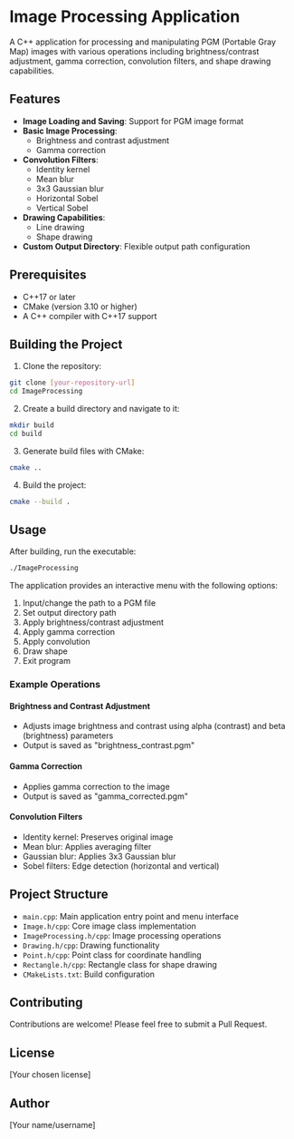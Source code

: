 # Image Processing Application

A C++ application for processing and manipulating PGM (Portable Gray Map) images with various operations including brightness/contrast adjustment, gamma correction, convolution filters, and shape drawing capabilities.

## Features

- **Image Loading and Saving**: Support for PGM image format
- **Basic Image Processing**:
  - Brightness and contrast adjustment
  - Gamma correction
- **Convolution Filters**:
  - Identity kernel
  - Mean blur
  - 3x3 Gaussian blur
  - Horizontal Sobel
  - Vertical Sobel
- **Drawing Capabilities**:
  - Line drawing
  - Shape drawing
- **Custom Output Directory**: Flexible output path configuration

## Prerequisites

- C++17 or later
- CMake (version 3.10 or higher)
- A C++ compiler with C++17 support

## Building the Project

1. Clone the repository:
```bash
git clone [your-repository-url]
cd ImageProcessing
```

2. Create a build directory and navigate to it:
```bash
mkdir build
cd build
```

3. Generate build files with CMake:
```bash
cmake ..
```

4. Build the project:
```bash
cmake --build .
```

## Usage

After building, run the executable:
```bash
./ImageProcessing
```

The application provides an interactive menu with the following options:

1. Input/change the path to a PGM file
2. Set output directory path
3. Apply brightness/contrast adjustment
4. Apply gamma correction
5. Apply convolution
6. Draw shape
0. Exit program

### Example Operations

#### Brightness and Contrast Adjustment
- Adjusts image brightness and contrast using alpha (contrast) and beta (brightness) parameters
- Output is saved as "brightness_contrast.pgm"

#### Gamma Correction
- Applies gamma correction to the image
- Output is saved as "gamma_corrected.pgm"

#### Convolution Filters
- Identity kernel: Preserves original image
- Mean blur: Applies averaging filter
- Gaussian blur: Applies 3x3 Gaussian blur
- Sobel filters: Edge detection (horizontal and vertical)

## Project Structure

- `main.cpp`: Main application entry point and menu interface
- `Image.h/cpp`: Core image class implementation
- `ImageProcessing.h/cpp`: Image processing operations
- `Drawing.h/cpp`: Drawing functionality
- `Point.h/cpp`: Point class for coordinate handling
- `Rectangle.h/cpp`: Rectangle class for shape drawing
- `CMakeLists.txt`: Build configuration

## Contributing

Contributions are welcome! Please feel free to submit a Pull Request.

## License

[Your chosen license]

## Author

[Your name/username]
